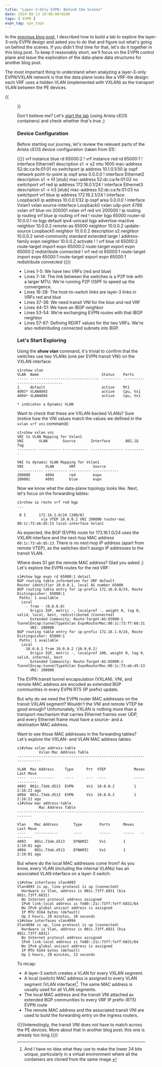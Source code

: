 ```yaml
---
title: "Layer-3-Only EVPN: Behind the Scenes"
date: 2024-08-13 10:08:00+0200
tags: [ EVPN ]
evpn_tag: vpn_topo
---
```

In the [previous blog post](/2024/08/netlab-layer-3-only-evpn/), I described how to build a lab to explore the layer-3-only EVPN design and asked you to do that and figure out what's going on behind the scenes. If you didn't find time for that, let's do it together in this blog post. To keep it reasonably short, we'll focus on the EVPN control plane and leave the exploration of the data-plane data structures for another blog post.

The most important thing to understand when analyzing a layer-3-only EVPN/VXLAN network is that the data plane looks like a VRF-lite design: each VRF uses a hidden VLAN (implemented with VXLAN) as the transport VLAN between the PE devices.
<!--more-->
{{<figure src="/2024/08/evpn-l3vpn-data-plane.png">}}

Don't believe me? Let's [start the lab](/2024/08/netlab-layer-3-only-evpn/) (using Arista cEOS containers) and check whether that's true ;)

### Device Configuration

Before starting our journey, let's review the relevant parts of the Arista cEOS device configuration (taken from S1):

{{<printout>}}
vrf instance blue
   rd 65000:2
!
vrf instance red
   rd 65000:1
!
interface Ethernet1
   description s1 -> s2
   mtu 1600
   mac-address 52:dc:ca:fe:01:01
   no switchport
   ip address 10.1.0.1/30
   ip ospf network point-to-point
   ip ospf area 0.0.0.0
!
interface Ethernet2
   description s1 -> h1 [stub]
   mac-address 52:dc:ca:fe:01:02
   no switchport
   vrf red
   ip address 172.16.0.1/24
!
interface Ethernet3
   description s1 -> h3 [stub]
   mac-address 52:dc:ca:fe:01:03
   no switchport
   vrf blue
   ip address 172.16.2.1/24
!
interface Loopback0
   ip address 10.0.0.1/32
   ip ospf area 0.0.0.0
!
interface Vxlan1
   vxlan source-interface Loopback0
   vxlan udp-port 4789
   vxlan vrf blue vni 200001
   vxlan vrf red vni 200000
!
ip routing
ip routing vrf blue
ip routing vrf red
!
router bgp 65000
   router-id 10.0.0.1
   no bgp default ipv4-unicast
   bgp advertise-inactive
   neighbor 10.0.0.2 remote-as 65000
   neighbor 10.0.0.2 update-source Loopback0
   neighbor 10.0.0.2 description s2
   neighbor 10.0.0.2 send-community standard extended large
   !
   address-family evpn
      neighbor 10.0.0.2 activate
   !
   !
   vrf blue
      rd 65000:2
      route-target import evpn 65000:2
      route-target export evpn 65000:2
      redistribute connected
   !
   vrf red
      rd 65000:1
      route-target import evpn 65000:1
      route-target export evpn 65000:1
      redistribute connected
{{</printout>}}

* Lines 1-5: We have two VRFs (red and blue)
* Lines 7-14: The link between the switches is a P2P link with a larger MTU. We're running P2P OSPF to speed up the convergence.
* Lines 16-28: The host-to-switch links are layer-3 links in VRFs red and blue
* Lines 37-38: We need transit VNI for the blue and red VRF
* Lines 44-51: We have an IBGP neighbor
* Lines 53-54: We're exchanging EVPN routes with that IBGP neighbor
* Lines 57-67: Defining RD/RT values for the two VRFs. We're also redistributing connected subnets into BGP.

### Let's Start Exploring

Using the **show vlan** command, it's trivial to confirm that the switches use two VLANs (one per EVPN transit VNI) on the VXLAN interface:

```
s1>show vlan
VLAN  Name                             Status    Ports
----- -------------------------------- --------- -------------------------------
1     default                          active    Mt1
4093* VLAN4093                         active    Cpu, Vx1
4094* VLAN4094                         active    Cpu, Vx1

* indicates a Dynamic VLAN
```

Want to check that these are VXLAN-backed VLANs? Sure (notice how the VNI values match the values we defined in the `vxlan vrf vni` command):

```
s1>show vxlan vni
VNI to VLAN Mapping for Vxlan1
VNI       VLAN       Source       Interface       802.1Q Tag
--------- ---------- ------------ --------------- ----------

VNI to dynamic VLAN Mapping for Vxlan1
VNI          VLAN       VRF        Source
------------ ---------- ---------- ------------
200000       4094       red        evpn
200001       4093       blue       evpn
```

Now we know what the data-plane topology looks like. Next, let's focus on the forwarding tables:

```
s1>show ip route vrf red bgp
...

 B I      172.16.1.0/24 [200/0]
           via VTEP 10.0.0.2 VNI 200000 router-mac 00:1c:73:eb:d5:13 local-interface Vxlan1
```

As expected, the BGP (EVPN) route for 172.16.1.0/24 uses the VXLAN interface and the next-hop MAC address `00:1c:73:eb:d5:13`. There is no next-hop IP address (apart from remote VTEP), as the switches don't assign IP addresses to the transit VLAN.

Where does S1 get the remote MAC address? Glad you asked ;) Let's explore the EVPN routes for the red VRF:

```
s1#show bgp evpn rd 65000:1 detail
BGP routing table information for VRF default
Router identifier 10.0.0.1, local AS number 65000
BGP routing table entry for ip-prefix 172.16.0.0/24, Route Distinguisher: 65000:1
 Paths: 1 available
  Local
    - from - (0.0.0.0)
      Origin IGP, metric -, localpref -, weight 0, tag 0, valid, local, best, redistributed (Connected)
      Extended Community: Route-Target-AS:65000:1 TunnelEncap:tunnelTypeVxlan EvpnRouterMac:00:1c:73:ff:68:31
      VNI: 200000
BGP routing table entry for ip-prefix 172.16.1.0/24, Route Distinguisher: 65000:1
 Paths: 1 available
  Local
    10.0.0.2 from 10.0.0.2 (10.0.0.2)
      Origin IGP, metric -, localpref 100, weight 0, tag 0, valid, internal, best
      Extended Community: Route-Target-AS:65000:1 TunnelEncap:tunnelTypeVxlan EvpnRouterMac:00:1c:73:eb:d5:13
      VNI: 200000
```

The EVPN transit tunnel encapsulation (VXLAN), VNI, and remote MAC address are encoded as extended BGP communities in every EVPN RT5 (IP prefix) update.

But why do we need the EVPN router MAC addresses on the transit VXLAN segment? Wouldn't the VNI and remote VTEP be good enough? Unfortunately, VXLAN is nothing more than a transport mechanism that carries Ethernet frames over UDP, and every Ethernet frame must have a source- and a destination MAC address.

Want to see those MAC addresses in the forwarding tables? Let's explore the VXLAN- and VLAN MAC address tables:

```
s1#show vxlan address-table
          Vxlan Mac Address Table
----------------------------------------------------------------------

VLAN  Mac Address     Type      Prt  VTEP             Moves   Last Move
----  -----------     ----      ---  ----             -----   ---------
4093  001c.73eb.d513  EVPN      Vx1  10.0.0.2         1       2:16:21 ago
4094  001c.73eb.d513  EVPN      Vx1  10.0.0.2         1       2:16:21 ago
s1#show mac address-table
          Mac Address Table
------------------------------------------------------------------

Vlan    Mac Address       Type        Ports      Moves   Last Move
----    -----------       ----        -----      -----   ---------
4093    001c.73eb.d513    DYNAMIC     Vx1        1       2:19:02 ago
4094    001c.73eb.d513    DYNAMIC     Vx1        1       2:19:01 ago
```

But where do the local MAC addresses come from? As you know, every VLAN (including the internal VLANs) has an associated VLAN interface on a layer-3 switch:

```
s1#show interfaces vlan4093
Vlan4093 is up, line protocol is up (connected)
  Hardware is Vlan, address is 001c.73ff.6831 (bia 001c.73ff.6831)
  No Internet protocol address assigned
  IPv6 link-local address is fe80::21c:73ff:feff:6831/64
  No IPv6 global unicast address is assigned
  IP MTU 9164 bytes (default)
  Up 2 hours, 20 minutes, 10 seconds
s1#show interfaces vlan4094
Vlan4094 is up, line protocol is up (connected)
  Hardware is Vlan, address is 001c.73ff.6831 (bia 001c.73ff.6831)
  No Internet protocol address assigned
  IPv6 link-local address is fe80::21c:73ff:feff:6831/64
  No IPv6 global unicast address is assigned
  IP MTU 9164 bytes (default)
  Up 2 hours, 20 minutes, 13 seconds
```

To recap:

* A layer-3 switch creates a VLAN for every VXLAN segment.
* A local (switch) MAC address is assigned to every VLAN segment (VLAN interface)[^NIH]. The same MAC address is usually used for all VLAN segments.
* The local MAC address and the transit VNI attached as extended BGP communities to every VRF IP prefix (RT5) EVPN route
* The remote MAC address and the associated transit VNI are used to build the forwarding entry on the ingress routers.

[^NIH]: And I have no idea what they use to make the lower 24 bits unique, particularly in a virtual environment where all the containers are cloned from the same image.

[^HWL]: Due to the way the forwarding structures are built

{{<next-in-series page="/posts/2024/08/multiple-transit-vni-evpn-vrf.html">}}Interestingly, the transit VNI does not have to match across the PE devices. More about that in another blog post; this one is already too long.{{</next-in-series>}}

